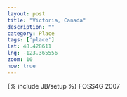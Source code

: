 ```yaml
---
layout: post
title: "Victoria, Canada"
description: ""
category: Place
tags: ['place']
lat: 48.428611
lng: -123.365556
zoom: 10
now: true
---
```

{% include JB/setup %}
FOSS4G 2007
